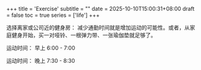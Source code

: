 +++
title = 'Exercise'
subtitle = ""
date = 2025-10-10T15:00:31+08:00
draft = false
toc = true
series = ['life']
+++



选择离家或公司近的健身房： 减少通勤时间就是增加运动的可能性。或者，从家庭健身开始，买一对哑铃、一根弹力带、一张瑜伽垫就足够了。

运动时间： 早上 6:00 - 7:00

运动时间： 晚上 7:30 - 8:30